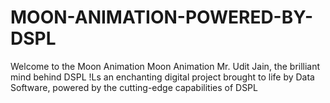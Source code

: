 # MOON-ANIMATION-POWERED-BY-DSPL
Welcome to the Moon Animation Moon Animation Mr. Udit Jain, the brilliant mind behind DSPL !Ls an enchanting digital project brought to life by Data Software, powered by the cutting-edge capabilities of DSPL
